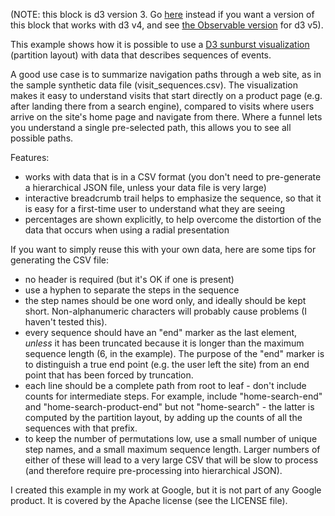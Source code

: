 (NOTE: this block is d3 version 3. Go [here](//bl.ocks.org/kerryrodden/766f8f6d31f645c39f488a0befa1e3c8) instead if you want a version of this block that works with d3 v4, and see [the Observable version](https://observablehq.com/@kerryrodden/sequences-sunburst) for d3 v5).

This example shows how it is possible to use a [D3 sunburst visualization](//bl.ocks.org/mbostock/4063423) (partition layout) with data that describes sequences of events.

A good use case is to summarize navigation paths through a web site, as in the sample synthetic data file (visit_sequences.csv). The visualization makes it easy to understand visits that start directly on a product page (e.g. after landing there from a search engine), compared to visits where users arrive on the site's home page and navigate from there. Where a funnel lets you understand a single pre-selected path, this allows you to see all possible paths.

Features:

* works with data that is in a CSV format (you don't need to pre-generate a hierarchical JSON file, unless your data file is very large) 
* interactive breadcrumb trail helps to emphasize the sequence, so that it is easy for a first-time user to understand what they are seeing
* percentages are shown explicitly, to help overcome the distortion of the data that occurs when using a radial presentation

If you want to simply reuse this with your own data, here are some tips for generating the CSV file:

* no header is required (but it's OK if one is present)
* use a hyphen to separate the steps in the sequence
* the step names should be one word only, and ideally should be kept short. Non-alphanumeric characters will probably cause problems (I haven't tested this).
* every sequence should have an "end" marker as the last element, *unless* it has been truncated because it is longer than the maximum sequence length (6, in the example). The purpose of the "end" marker is to distinguish a true end point (e.g. the user left the site) from an end point that has been forced by truncation.
* each line should be a complete path from root to leaf - don't include counts for intermediate steps. For example, include "home-search-end" and "home-search-product-end" but not "home-search" - the latter is computed by the partition layout, by adding up the counts of all the sequences with that prefix.
* to keep the number of permutations low, use a small number of unique step names, and a small maximum sequence length. Larger numbers of either of these will lead to a very large CSV that will be slow to process (and therefore require pre-processing into hierarchical JSON).

I created this example in my work at Google, but it is not part of any Google product. It is covered by the Apache license (see the LICENSE file).
